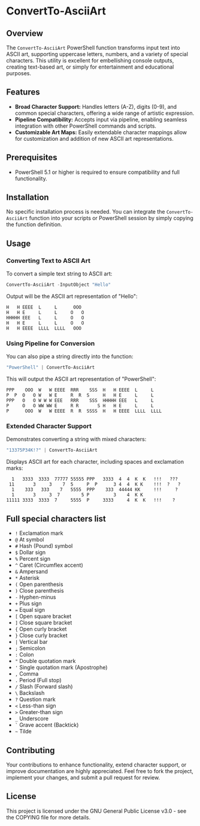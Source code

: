 # ConvertTo-AsciiArt

## Overview
The `ConvertTo-AsciiArt` PowerShell function transforms input text into ASCII art, supporting uppercase letters, numbers, and a variety of special characters. This utility is excellent for embellishing console outputs, creating text-based art, or simply for entertainment and educational purposes.

## Features
- **Broad Character Support:** Handles letters (A-Z), digits (0-9), and common special characters, offering a wide range of artistic expression.
- **Pipeline Compatibility:** Accepts input via pipeline, enabling seamless integration with other PowerShell commands and scripts.
- **Customizable Art Maps:** Easily extendable character mappings allow for customization and addition of new ASCII art representations.

## Prerequisites
- PowerShell 5.1 or higher is required to ensure compatibility and full functionality.

## Installation
No specific installation process is needed. You can integrate the `ConvertTo-AsciiArt` function into your scripts or PowerShell session by simply copying the function definition.

## Usage

### Converting Text to ASCII Art
To convert a simple text string to ASCII art:
```powershell
ConvertTo-AsciiArt -InputObject "Hello"
```
Output will be the ASCII art representation of "Hello":

```
H   H EEEE  L     L      OOO
H   H E     L     L     O   O
HHHHH EEE   L     L     O   O
H   H E     L     L     O   O
H   H EEEE  LLLL  LLLL   OOO
```

### Using Pipeline for Conversion
You can also pipe a string directly into the function:
```powershell
"PowerShell" | ConvertTo-AsciiArt
```
This will output the ASCII art representation of "PowerShell":
```
PPP    OOO  W   W EEEE  RRR    SSS  H   H EEEE  L     L
P  P  O   O W   W E     R  R  S     H   H E     L     L
PPP   O   O W W W EEE   RRR    SSS  HHHHH EEE   L     L
P     O   O WW WW E     R R       S H   H E     L     L
P      OOO  W   W EEEE  R  R  SSSS  H   H EEEE  LLLL  LLLL
```

### Extended Character Support
Demonstrates converting a string with mixed characters:
```powershell
"13375P34K!?" | ConvertTo-AsciiArt
```
Displays ASCII art for each character, including spaces and exclamation marks:

```
  1   3333  3333  77777 55555 PPP   3333  4  4  K  K   !!!   ???
 11       3     3    7  5     P  P      3 4  4  K K    !!!  ?   ?
  1    333   333    7   5555  PPP    333  44444 KK     !!!     ?
  1       3     3  7        5 P         3    4  K K
11111 3333  3333  7     5555  P     3333     4  K  K   !!!    ?
```

## Full special characters list

- `!` Exclamation mark
- `@` At symbol
- `#` Hash (Pound) symbol
- `$` Dollar sign
- `%` Percent sign
- `^` Caret (Circumflex accent)
- `&` Ampersand
- `*` Asterisk
- `(` Open parenthesis
- `)` Close parenthesis
- `-` Hyphen-minus
- `+` Plus sign
- `=` Equal sign
- `[` Open square bracket
- `]` Close square bracket
- `{` Open curly bracket
- `}` Close curly bracket
- `|` Vertical bar
- `;` Semicolon
- `:` Colon
- `"` Double quotation mark
- `'` Single quotation mark (Apostrophe)
- `,` Comma
- `.` Period (Full stop)
- `/` Slash (Forward slash)
- `\` Backslash
- `?` Question mark
- `<` Less-than sign
- `>` Greater-than sign
- `_` Underscore
- `` ` `` Grave accent (Backtick)
- `~` Tilde

## Contributing
Your contributions to enhance functionality, extend character support, or improve documentation are highly appreciated. Feel free to fork the project, implement your changes, and submit a pull request for review.

## License
This project is licensed under the GNU General Public License v3.0 - see the COPYING file for more details.
